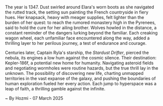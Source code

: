 
The year is 1347.  Dust swirled around Elara's worn boots as she navigated the rutted track, the setting sun painting the French countryside in fiery hues.  Her knapsack, heavy with meager supplies, felt lighter than the burden of her quest: to reach the rumored monastery high in the Pyrenees, said to hold the cure for her ailing brother.  Wolves howled in the distance, a constant reminder of the dangers lurking beyond the familiar. Each creaking wagon wheel, each unfamiliar face encountered along the way, added a thrilling layer to her perilous journey, a test of endurance and courage.

Centuries later, Captain Ryla's starship, the *Stardust Drifter*, pierced the nebula, its engines a low hum against the cosmic silence.  Their destination: Kepler-186f, a potential new home for humanity.  Navigating asteroid fields and negotiating wormholes were routine hazards, but the true thrill lay in the unknown.  The possibility of discovering new life, charting unmapped territories in the vast expanse of the galaxy, and pushing the boundaries of human exploration fueled her every action.  Each jump to hyperspace was a leap of faith, a thrilling gamble against the infinite.

~ By Hozmi - 07 March 2025

